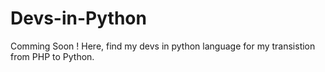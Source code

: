 # Devs-in-Python

Comming Soon !
Here, find my devs in python language for my transistion from PHP to Python.
